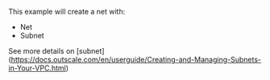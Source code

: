 This example will create a net with:
* Net
* Subnet


See more details on [subnet] (https://docs.outscale.com/en/userguide/Creating-and-Managing-Subnets-in-Your-VPC.html)
